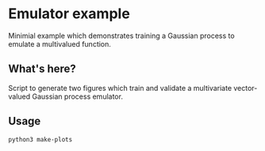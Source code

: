 # Emulator example

Minimial example which demonstrates training a Gaussian process to emulate a
multivalued function.

## What's here?

Script to generate two figures which train and validate a multivariate vector-valued Gaussian process emulator.

## Usage
```
python3 make-plots
```
